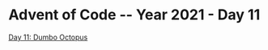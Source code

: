 # Advent of Code -- Year 2021 - Day 11

[Day 11: Dumbo Octopus](https://adventofcode.com/2021/day/11)
